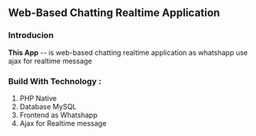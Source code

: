 ## Web-Based Chatting Realtime Application
### Introducion
**This App** -- is web-based chatting realtime application as whatshapp use ajax for realtime message

### Build With Technology :
1. PHP Native 
2. Database MySQL
3. Frontend as Whatshapp
4. Ajax for Realtime message

